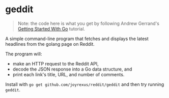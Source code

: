 # geddit

> Note: the code here is what you get by following Andrew Gerrand's [Getting Started With Go](https://talks.golang.org/2012/tutorial.slide#1) tutorial.

A simple command-line program that fetches and displays the latest headlines from the golang page on Reddit.

The program will: 
* make an HTTP request to the Reddit API, 
* decode the JSON response into a Go data structure, and 
* print each link's title, URL, and number of comments.

Install with `go get github.com/joyrexus/reddit/geddit` and then try running
`geddit`.
